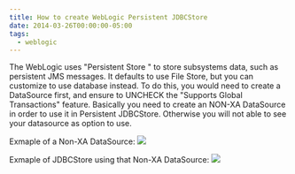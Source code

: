 ```yaml
---
title: How to create WebLogic Persistent JDBCStore
date: 2014-03-26T00:00:00-05:00
tags:
  - weblogic
---
```

The WebLogic uses "Persistent Store " to store subsystems data, such as persistent JMS messages. It defaults to use File Store, but you can customize to use database instead. To do this, you would need to create a DataSource first, and ensure to UNCHECK the "Supports Global Transactions" feature. Basically you need to create an NON-XA DataSource in order to use it in Persistent JDBCStore. Otherwise you will not able to see your datasource as option to use.

Exmaple of a Non-XA DataSource:
![](/assets/images/posts/2014/wls-datasource.png)

Exmaple of JDBCStore using that Non-XA DataSource: 
![](/assets/images/posts/2014/wls-datasource-jdbcstore.png)
